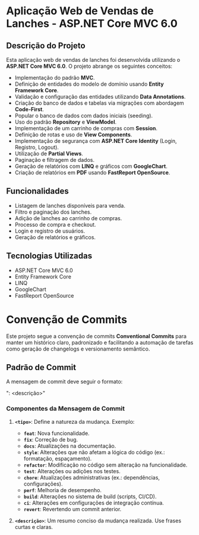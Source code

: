 # Aplicação Web de Vendas de Lanches - ASP.NET Core MVC 6.0

## Descrição do Projeto

Esta aplicação web de vendas de lanches foi desenvolvida utilizando o **ASP.NET Core MVC 6.0**. O projeto abrange os seguintes conceitos:

- Implementação do padrão **MVC**.
- Definição de entidades do modelo de domínio usando **Entity Framework Core**.
- Validação e configuração das entidades utilizando **Data Annotations**.
- Criação do banco de dados e tabelas via migrações com abordagem **Code-First**.
- Popular o banco de dados com dados iniciais (seeding).
- Uso do padrão **Repository** e **ViewModel**.
- Implementação de um carrinho de compras com **Session**.
- Definição de rotas e uso de **View Components**.
- Implementação de segurança com **ASP.NET Core Identity** (Login, Registro, Logout).
- Utilização de **Partial Views**.
- Paginação e filtragem de dados.
- Geração de relatórios com **LINQ** e gráficos com **GoogleChart**.
- Criação de relatórios em **PDF** usando **FastReport OpenSource**.

## Funcionalidades
- Listagem de lanches disponíveis para venda.
- Filtro e paginação dos lanches.
- Adição de lanches ao carrinho de compras.
- Processo de compra e checkout.
- Login e registro de usuários.
- Geração de relatórios e gráficos.

## Tecnologias Utilizadas
- ASP.NET Core MVC 6.0
- Entity Framework Core
- LINQ
- GoogleChart
- FastReport OpenSource

# Convenção de Commits

Este projeto segue a convenção de commits **Conventional Commits** para manter um histórico claro, padronizado e facilitando a automação de tarefas como geração de changelogs e versionamento semântico.

## Padrão de Commit

A mensagem de commit deve seguir o formato:

"<tipo>: <descrição>"


### Componentes da Mensagem de Commit

1. **`<tipo>`**: Define a natureza da mudança. Exemplo:
   - **`feat`**: Nova funcionalidade.
   - **`fix`**: Correção de bug.
   - **`docs`**: Atualizações na documentação.
   - **`style`**: Alterações que não afetam a lógica do código (ex.: formatação, espaçamento).
   - **`refactor`**: Modificação no código sem alteração na funcionalidade.
   - **`test`**: Alterações ou adições nos testes.
   - **`chore`**: Atualizações administrativas (ex.: dependências, configurações).
   - **`perf`**: Melhoria de desempenho.
   - **`build`**: Alterações no sistema de build (scripts, CI/CD).
   - **`ci`**: Alterações em configurações de integração contínua.
   - **`revert`**: Revertendo um commit anterior.

2. **`<descrição>`**: Um resumo conciso da mudança realizada. Use frases curtas e claras.


